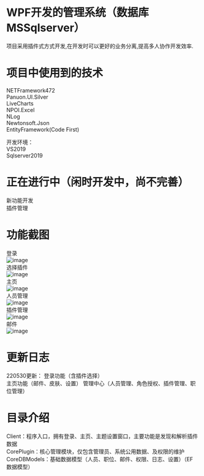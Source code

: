 ﻿
# WPF开发的管理系统（数据库MSSqlserver）

项目采用插件式方式开发,在开发时可以更好的业务分离,提高多人协作开发效率.  

# 项目中使用到的技术

NETFramework472  
Panuon.UI.Silver  
LiveCharts  
NPOI.Excel  
NLog  
Newtonsoft.Json  
EntityFramework(Code First)  

开发环境：  
VS2019  
Sqlserver2019  


# 正在进行中（闲时开发中，尚不完善）

新功能开发  
插件管理  

# 功能截图

登录  
![image](https://github.com/straw-git/WPFManager/blob/master/%E6%95%88%E6%9E%9C%E5%9B%BE/%E7%99%BB%E5%BD%95.jpg)  
选择插件  
![image](https://github.com/straw-git/WPFManager/blob/master/%E6%95%88%E6%9E%9C%E5%9B%BE/%E9%80%89%E6%8B%A9%E6%8F%92%E4%BB%B6.jpg)  
主页  
![image](https://github.com/straw-git/WPFManager/blob/master/%E6%95%88%E6%9E%9C%E5%9B%BE/%E4%B8%BB%E9%A1%B5.jpg)  
人员管理  
![image](https://github.com/straw-git/WPFManager/blob/master/%E6%95%88%E6%9E%9C%E5%9B%BE/%E4%BA%BA%E5%91%98%E7%AE%A1%E7%90%86.jpg)  
插件管理  
![image](https://github.com/straw-git/WPFManager/blob/master/%E6%95%88%E6%9E%9C%E5%9B%BE/%E6%8F%92%E4%BB%B6%E7%AE%A1%E7%90%86.jpg)  
邮件  
![image](https://github.com/straw-git/WPFManager/blob/master/%E6%95%88%E6%9E%9C%E5%9B%BE/%E9%82%AE%E4%BB%B6.jpg)  

# 更新日志

220530更新：
登录功能（含插件选择）  
主页功能（邮件、皮肤、设置）
管理中心（人员管理、角色授权、插件管理、职位管理）  

# 目录介绍
Client：程序入口，拥有登录、主页、主题设置窗口，主要功能是发现和解析插件数据  
CorePlugin：核心管理模块，仅包含管理员、系统公用数据、及权限的维护  
CoreDBModels：基础数据模型（人员、职位、邮件、权限、日志、设置）（EF 数据模型）  

